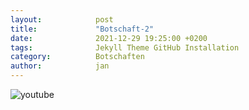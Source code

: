 ```yaml
---
layout:            post
title:             "Botschaft-2"
date:              2021-12-29 19:25:00 +0200
tags:              Jekyll Theme GitHub Installation
category:          Botschaften
author:            jan
---
```


![youtube](https://www.youtube.com/watch?v=rcOnaCFSqko)
